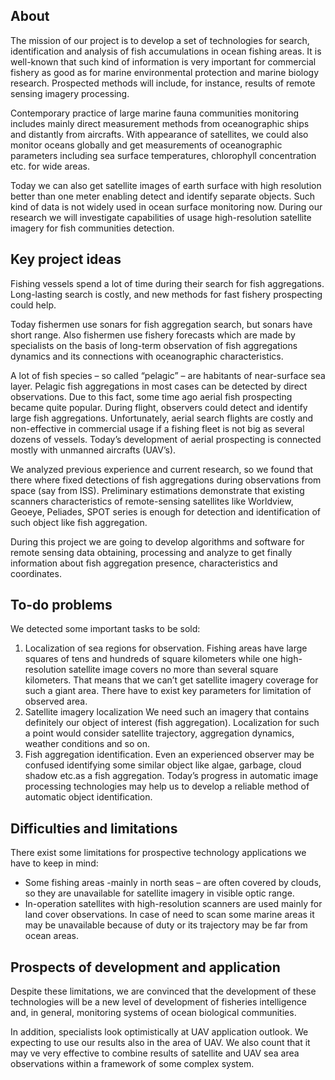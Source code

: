 ## About

The mission of our project is to develop a set of technologies for search, identification and analysis of fish accumulations in ocean fishing areas. It is well-known that such kind of information is very important for commercial fishery as good as for marine environmental protection and marine biology research. Prospected methods will include, for instance, results of remote sensing imagery processing.

Contemporary practice of large marine fauna communities monitoring includes mainly direct measurement methods from oceanographic ships and distantly from aircrafts. With appearance of satellites, we could also monitor oceans globally and get measurements of oceanographic parameters including sea surface temperatures, chlorophyll concentration etc. for wide areas.

Today we can also get satellite images of earth surface with high resolution better than one meter enabling detect and identify separate objects. Such kind of data is not widely used in ocean surface monitoring now. During our research we will investigate capabilities of usage high-resolution satellite imagery for fish communities detection.

## Key project ideas

Fishing vessels spend a lot of time during their search for fish aggregations. Long-lasting search is costly, and new methods for fast fishery prospecting could help.

Today fishermen use sonars for fish aggregation search, but sonars have short range. Also fishermen use fishery forecasts which are made by specialists on the basis of long-term observation of fish aggregations dynamics and its connections with oceanographic characteristics.

A lot of fish species – so called “pelagic” – are habitants of near-surface sea layer. Pelagic fish aggregations in most cases can be detected by direct observations. Due to this fact, some time ago aerial fish prospecting became quite popular. During flight, observers could detect and identify large fish aggregations. Unfortunately, aerial search flights are costly and non-effective in commercial usage if a fishing fleet is not big as several dozens of vessels. Today’s development of aerial prospecting is connected mostly with unmanned aircrafts (UAV’s).

We analyzed previous experience and current research, so we found that there where fixed detections of fish aggregations during observations from space (say from ISS). Preliminary estimations demonstrate that existing scanners characteristics of remote-sensing satellites like Worldview, Geoeye, Peliades, SPOT series is enough for detection and identification of such object like fish aggregation.

During this project we are going to develop algorithms and software for remote sensing data obtaining, processing and analyze to get finally information about fish aggregation presence, characteristics and coordinates.

## To-do problems

We detected some important tasks to be sold:

1) Localization of sea regions for observation.
Fishing areas have large squares of tens and hundreds of square kilometers while one high-resolution satellite image covers no more than several square kilometers. That means that we can’t get satellite imagery coverage for such a giant area. There have to exist key parameters for limitation of observed area.
2) Satellite imagery localization
We need such an imagery that contains definitely our object of interest (fish aggregation). Localization for such a point would consider satellite trajectory, aggregation dynamics, weather conditions and so on.
3) Fish aggregation identification. Even an experienced observer may be confused identifying some similar object like algae, garbage, cloud shadow etc.as a fish aggregation. Today’s progress in automatic image processing technologies may help us to develop a reliable method of automatic object identification.

## Difficulties and limitations

There exist some limitations for prospective technology applications we have to keep in mind:
- Some fishing areas  -mainly in north seas – are often covered by clouds, so they are unavailable for satellite imagery in visible optic range.
- In-operation satellites with high-resolution scanners are used mainly for land cover observations. In case of need to scan some marine areas it may be unavailable because of duty or its trajectory may be far from ocean areas.

## Prospects of development and application

Despite these limitations, we are convinced that the development of these technologies will be a new level of development of fisheries intelligence and, in general, monitoring systems of ocean biological communities.

In addition, specialists look optimistically at UAV application outlook. We expecting to use our results also in the area of UAV. We also count that it may ve very effective to combine results of satellite and UAV sea area observations within a framework of some complex system.
